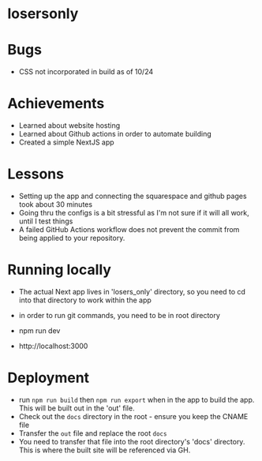 # losersonly


# Bugs
- CSS not incorporated in build as of 10/24

# Achievements
- Learned about website hosting
- Learned about Github actions in order to automate building
- Created a simple NextJS app

# Lessons
- Setting up the app and connecting the squarespace and github pages took about 30 minutes
- Going thru the configs is a bit stressful as I'm not sure if it will all work, until I test things
- A failed GitHub Actions workflow does not prevent the commit from being applied to your repository.

# Running locally
- The actual Next app lives in 'losers_only' directory, so you need to cd into that directory to work within the app
- in order to run git commands, you need to be in root directory

- npm run dev
- http://localhost:3000

# Deployment
- run `npm run build` then `npm run export` when in the app to build the app. This will be built out in the 'out' file. 
- Check out the `docs` directory in the root - ensure you keep the CNAME file
- Transfer the `out` file and replace the root `docs`
- You need to transfer that file into the root directory's 'docs' directory. This is where the built site will be referenced via GH.
